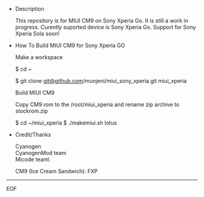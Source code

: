 * Description

  This repository is for MIUI CM9 on Sony Xperia Go.
  It is still a work in progress.
  Curently suported device is Sony Xperia Go.
  Support for Sony Xperia Sola soon!

* How To Build MIUI CM9 for Sony Xperia GO

  Make a workspace

  $ cd ~

  $ git clone git@github.com/munjeni/miui_sony_xperia.git miui_xperia

  Build MIUI CM9

  Copy CM9 rom to the /root/miui_xperia and rename zip archive to stockrom.zip 

  $ cd ~/miui_xperia
  $ ./makemiui.sh lotus


* Credit/Thanks

    Cyanogen\
    CyanogenMod team\
    Micode team\

  CM9 (Ice Cream Sandwich):
    FXP

----
EOF
